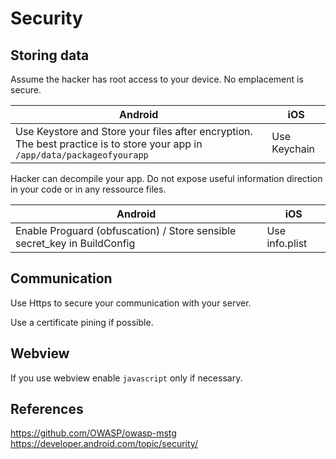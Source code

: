 # Security
## Storing data
Assume the hacker has root access to your device. No emplacement is secure.

| Android | iOS   |
|---------|-------|
| Use Keystore and Store your files after encryption. The best practice is to store your app in `/app/data/packageofyourapp`    | Use Keychain  |

Hacker can decompile your app. Do not expose useful information direction in your code or in any ressource files.

| Android | iOS   |
|---------|-------|
| Enable Proguard (obfuscation) / Store sensible secret_key in BuildConfig    | Use info.plist  |


## Communication
Use Https to secure your communication with your server.

Use a certificate pining if possible.

## Webview
If you use webview enable `javascript` only if necessary.


## References
https://github.com/OWASP/owasp-mstg
https://developer.android.com/topic/security/

